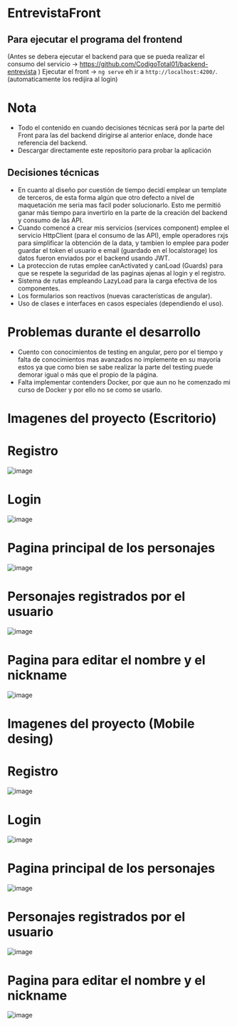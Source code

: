 # EntrevistaFront

## Para ejecutar el programa del frontend
(Antes se debera ejecutar el backend para que se pueda realizar el consumo del servicio → https://github.com/CodigoTotal01/backend-entrevista )
Ejecutar el front → `ng serve` eh ir a  `http://localhost:4200/`. (automaticamente los redijira al login)

# Nota
* Todo el contenido en cuando decisiones técnicas será por la parte del Front para las del backend dirigirse al anterior enlace, donde hace referencia del backend.
* Descargar directamente este repositorio para probar la aplicación

## Decisiones técnicas
* En cuanto al diseño por cuestión de tiempo decidí emplear un template de terceros, de esta forma algún que otro defecto a nivel de maquetación me seria mas facil poder solucionarlo. Esto me permitió ganar más tiempo para invertirlo en la parte de la creación del backend y consumo de las API.
* Cuando comencé a crear mis servicios (services component) emplee el servicio HttpClient (para el consumo de las API), emple operadores rxjs para simplificar la obtención de la data, y tambien lo emplee para poder guardar el token el usuario e email (guardado en el localstorage) los datos fueron enviados por el backend usando JWT. 
* La proteccion de rutas emplee canActivated y canLoad (Guards) para que se respete la seguridad de las paginas ajenas al login y el registro.
* Sistema de rutas empleando LazyLoad para la carga efectiva de los componentes. 
* Los formularios son reactivos (nuevas características de angular).
* Uso de clases e interfaces en casos especiales (dependiendo el uso).

# Problemas durante el desarrollo
* Cuento con conocimientos de testing en angular, pero por el tiempo y falta de conocimientos mas avanzados no implemente en su mayoría estos ya que como bien se sabe realizar la parte del testing puede demorar igual o más que el propio de la página.
* Falta implementar contenders Docker, por que aun no he comenzado mi curso de Docker y por ello no se como se usarlo.


# Imagenes del proyecto (Escritorio)
# Registro
![image](https://user-images.githubusercontent.com/85316618/215914846-5adaa51b-dbfa-4839-a2e0-f3e84da6b836.png)
# Login
![image](https://user-images.githubusercontent.com/85316618/215914890-97934ca8-c904-4071-8900-7e59832466fb.png)
# Pagina principal de los personajes 
![image](https://user-images.githubusercontent.com/85316618/215915026-0652de54-e744-48ca-8848-e78ffdbfc60c.png)
# Personajes registrados por el usuario
![image](https://user-images.githubusercontent.com/85316618/215915082-90e54fdf-0e63-44d3-af77-b1b457c34a79.png)
# Pagina para editar el  nombre y el nickname
![image](https://user-images.githubusercontent.com/85316618/215915208-b760b699-83ae-4cdb-a8c0-8b1a378e1535.png)

# Imagenes del proyecto (Mobile desing)

# Registro
![image](https://user-images.githubusercontent.com/85316618/215915302-4decec39-d3ce-4b0d-a9bd-75578083e192.png)
# Login
![image](https://user-images.githubusercontent.com/85316618/215915319-3734d1ed-4be3-4ec4-86c9-22991dd39827.png)

# Pagina principal de los personajes 
![image](https://user-images.githubusercontent.com/85316618/215915352-ec858640-e9a7-436b-8e9e-3dc7deeb58c0.png)

# Personajes registrados por el usuario
![image](https://user-images.githubusercontent.com/85316618/215915621-4398e5ac-2864-41ca-acc7-c90240129439.png)

# Pagina para editar el  nombre y el nickname
![image](https://user-images.githubusercontent.com/85316618/215915641-e6fbd527-63e8-4311-b676-df90aae71e9b.png)






